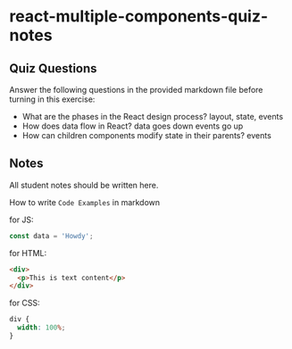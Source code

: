 # react-multiple-components-quiz-notes

## Quiz Questions

Answer the following questions in the provided markdown file before turning in this exercise:

- What are the phases in the React design process?
  layout, state, events
- How does data flow in React?
  data goes down events go up
- How can children components modify state in their parents?
  events

## Notes

All student notes should be written here.

How to write `Code Examples` in markdown

for JS:

```js
const data = 'Howdy';
```

for HTML:

```html
<div>
  <p>This is text content</p>
</div>
```

for CSS:

```css
div {
  width: 100%;
}
```
